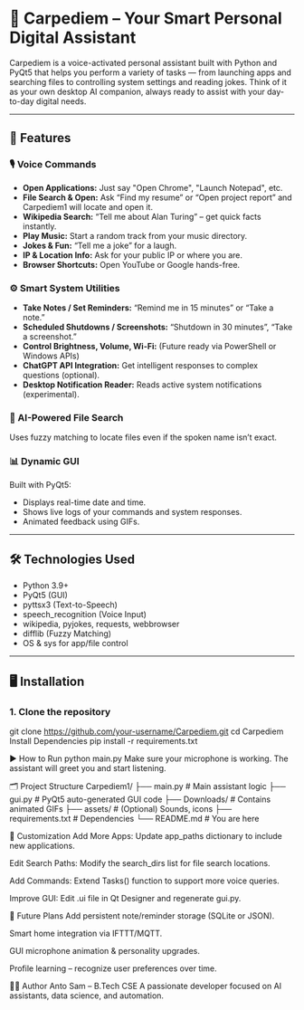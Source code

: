 # 🤖 Carpediem – Your Smart Personal Digital Assistant

Carpediem is a voice-activated personal assistant built with Python and PyQt5 that helps you perform a variety of tasks — from launching apps and searching files to controlling system settings and reading jokes. Think of it as your own desktop AI companion, always ready to assist with your day-to-day digital needs.

---

## 🚀 Features

### 🎙️ Voice Commands
- **Open Applications:** Just say "Open Chrome", "Launch Notepad", etc.
- **File Search & Open:** Ask “Find my resume” or “Open project report” and Carpediem1 will locate and open it.
- **Wikipedia Search:** “Tell me about Alan Turing” – get quick facts instantly.
- **Play Music:** Start a random track from your music directory.
- **Jokes & Fun:** “Tell me a joke” for a laugh.
- **IP & Location Info:** Ask for your public IP or where you are.
- **Browser Shortcuts:** Open YouTube or Google hands-free.

### ⚙️ Smart System Utilities
- **Take Notes / Set Reminders:** “Remind me in 15 minutes” or “Take a note.”
- **Scheduled Shutdowns / Screenshots:** “Shutdown in 30 minutes”, “Take a screenshot.”
- **Control Brightness, Volume, Wi-Fi:** (Future ready via PowerShell or Windows APIs)
- **ChatGPT API Integration:** Get intelligent responses to complex questions (optional).
- **Desktop Notification Reader:** Reads active system notifications (experimental).

### 🧠 AI-Powered File Search
Uses fuzzy matching to locate files even if the spoken name isn’t exact.

### 📊 Dynamic GUI
Built with PyQt5:
- Displays real-time date and time.
- Shows live logs of your commands and system responses.
- Animated feedback using GIFs.

---

## 🛠️ Technologies Used

- Python 3.9+
- PyQt5 (GUI)
- pyttsx3 (Text-to-Speech)
- speech_recognition (Voice Input)
- wikipedia, pyjokes, requests, webbrowser
- difflib (Fuzzy Matching)
- OS & sys for app/file control

---

## 🖥️ Installation

### 1. Clone the repository

git clone https://github.com/your-username/Carpediem.git
cd Carpediem
Install Dependencies
pip install -r requirements.txt

▶️ How to Run
python main.py
Make sure your microphone is working. The assistant will greet you and start listening.

🗂️ Project Structure
Carpediem1/
├── main.py               # Main assistant logic
├── gui.py                # PyQt5 auto-generated GUI code
├── Downloads/            # Contains animated GIFs
├── assets/               # (Optional) Sounds, icons
├── requirements.txt      # Dependencies
└── README.md             # You are here

🔧 Customization
Add More Apps: Update app_paths dictionary to include new applications.

Edit Search Paths: Modify the search_dirs list for file search locations.

Add Commands: Extend Tasks() function to support more voice queries.

Improve GUI: Edit .ui file in Qt Designer and regenerate gui.py.

🧠 Future Plans
Add persistent note/reminder storage (SQLite or JSON).

Smart home integration via IFTTT/MQTT.

GUI microphone animation & personality upgrades.

Profile learning – recognize user preferences over time.

👨‍💻 Author
Anto Sam – B.Tech CSE
A passionate developer focused on AI assistants, data science, and automation.





